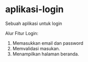 # aplikasi-login
Sebuah aplikasi untuk login

Alur Fitur Login:
1. Memasukkan email dan password
2. Memvalidasi masukan.
3. Menampilkan halaman beranda.
